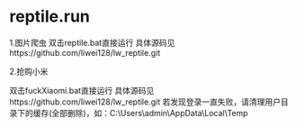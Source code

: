 # reptile.run

1.图片爬虫
双击reptile.bat直接运行
具体源码见https://github.com/liwei128/lw_reptile.git

2.抢购小米

双击fuckXiaomi.bat直接运行
具体源码见https://github.com/liwei128/lw_reptile.git
若发现登录一直失败，请清理用户目录下的缓存(全部删除)，如：C:\Users\admin\AppData\Local\Temp
